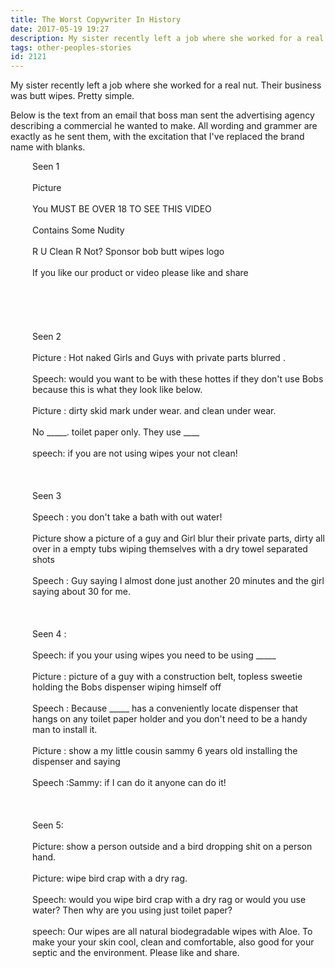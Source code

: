 ```yaml
---
title: The Worst Copywriter In History
date: 2017-05-19 19:27
description: My sister recently left a job where she worked for a real nut.  Their business was butt wipes.  Pretty simple.  Below is the text from an email that boss man sent the advertising agency describing a commercial he wanted to make.  All wording and grammer are exactly as he sent them, with the excitation that I've replaced the brand name with blanks.
tags: other-peoples-stories
id: 2121
---
```

My sister recently left a job where she worked for a real nut. Their business was butt wipes. Pretty simple.

Below is the text from an email that boss man sent the advertising agency describing a commercial he wanted to make. All wording and grammer are exactly as he sent them, with the excitation that I've replaced the brand name with blanks.

<div style="margin-left:2.5em;">
Seen 1<br /><br />
Picture<br /><br />
You MUST BE OVER 18 TO SEE THIS VIDEO<br /><br />
Contains Some Nudity<br /><br />
R U Clean R Not? Sponsor  bob butt wipes logo<br /><br />
If you like our product or video please like and share<br /><br />
<br /><br />
<br /><br />
Seen 2<br /><br />
Picture : Hot naked Girls and Guys with private parts blurred .<br /><br />
Speech: would you want to be with these hottes if they don't use Bobs because this is what they look like below.<br /><br />
Picture : dirty skid mark under wear. and clean under wear.<br /><br />
No _____. toilet paper only.     They use ____<br /><br />
speech: if you are not using wipes your not clean!<br /><br />
<br /><br />
Seen 3<br /><br />
Speech : you don't take a bath with out water!<br /><br />
Picture show a picture of a guy and Girl blur their private parts, dirty all  over in a empty tubs wiping themselves with a dry towel separated shots<br /><br />
Speech : Guy saying I almost done just another 20 minutes and the girl saying about 30 for me.<br /><br />
<br /><br />
Seen 4 :<br /><br />
Speech: if you your using wipes you need to be using _____<br /><br />
Picture : picture of a guy with a construction belt, topless sweetie holding the Bobs dispenser wiping himself off<br /><br />
Speech : Because _____ has a conveniently locate dispenser that hangs on any toilet paper holder and you don't need to be a handy man to install it.<br /><br />
Picture : show a my little cousin sammy 6 years old installing the dispenser and saying<br /><br />
Speech :Sammy:  if I can do it anyone can do it!<br /><br />
<br /><br />
Seen 5:<br /><br />
Picture: show a person outside and a bird dropping shit on a person hand.<br /><br />
Picture: wipe bird crap with a dry rag.<br /><br />
Speech: would you wipe bird crap with a dry rag or would you use water? Then why are you using just toilet paper? <br /><br />
speech: Our wipes are all natural biodegradable wipes with Aloe. To make your your skin cool, clean and comfortable, also good for your septic and the environment. Please like and share.<br /><br />

</div>
